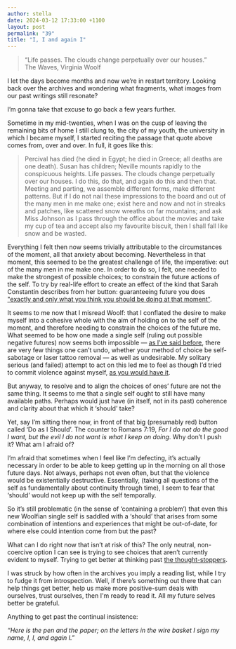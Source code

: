```yaml
---
author: stella
date: 2024-03-12 17:33:00 +1100
layout: post
permalink: "39"
title: "I, I and again I"
---
```


> “Life passes. The clouds change perpetually over our houses.”  
> The Waves, Virginia Woolf

I let the days become months and now we’re in restart territory. Looking back over the archives and wondering what fragments, what images from our past writings still resonate?

I’m gonna take that excuse to go back a few years further. 

Sometime in my mid-twenties, when I was on the cusp of leaving the remaining bits of home I still clung to, the city of my youth, the university in which I became myself, I started reciting the passage that quote above comes from, over and over. In full, it goes like this:  

> Percival has died (he died in Egypt; he died in Greece; all deaths are one death). Susan has children; Neville mounts rapidly to the conspicuous heights. Life passes. The clouds change perpetually over our houses. I do this, do that, and again do this and then that. Meeting and parting, we assemble different forms, make different patterns. But if I do not nail these impressions to the board and out of the many men in me make one; exist here and now and not in streaks and patches, like scattered snow wreaths on far mountains; and ask Miss Johnson as I pass through the office about the movies and take my cup of tea and accept also my favourite biscuit, then I shall fall like snow and be wasted.

Everything I felt then now seems trivially attributable to the circumstances of the moment, all that anxiety about becoming. Nevertheless in that moment, this seemed to be the greatest challenge of life, the imperative: out of the many men in me make one. In order to do so, I felt, one needed to make the strongest of possible choices; to constrain the future actions of the self. To try by real-life effort to create an effect of the kind that Sarah Constantin describes from her button: guaranteeing future you does ["exactly and only what you think you should be doing at that moment"](https://angst.blog/38). 

It seems to me now that I misread Woolf: that I conflated the desire to make myself into a cohesive whole with the aim of holding on to the self of the moment, and therefore needing to constrain the choices of the future me. What seemed to be how one made a single self (ruling out possible negative futures) now seems both impossible — [as I’ve said before](https://angst.blog/35), there are very few things one can’t undo, whether your method of choice be self-sabotage or laser tattoo removal — as well as undesirable. My solitary serious (and failed) attempt to act on this led me to feel as though I’d tried to commit violence against myself, [as you would have it](https://angst.blog/38).

But anyway, to resolve and to align the choices of ones’ future are not the same thing. It seems to me that a single self ought to still have many available paths. Perhaps would just have (in itself, not in its past) coherence and clarity about that which it ‘should’ take? 

Yet, say I’m sitting there now, in front of that big (presumably red) button called ‘Do as I Should’. The counter to Romans 7:19, *For I do not do the good I want, but the evil I do not want is what I keep on doing*. Why don’t I push it? What am I afraid of? 

I’m afraid that sometimes when I feel like I’m defecting, it’s actually necessary in order to be able to keep getting up in the morning on all those future days. Not always, perhaps not even often, but that the violence would be existentially destructive. Essentially, (taking all questions of the self as fundamentally about continuity through time), I seem to fear that ‘should’ would not keep up with the self temporally. 

So it’s still problematic (in the sense of ‘containing a problem’) that even this new Woolfian single self is saddled with a ‘should’ that arises from some combination of intentions and experiences that might be out-of-date, for where else could intention come from but the past? 

What can I do right now that isn’t at risk of this? The only neutral, non-coercive option I can see is trying to see choices that aren’t currently evident to myself. Trying to get better at thinking past [the thought-stoppers](https://angst.blog/26).

I was struck by how often in the archives you imply a reading list, while I try to fudge it from introspection. Well, if there’s something out there that can help things get better, help us make more positive-sum deals with ourselves, trust ourselves, then I'm ready to read it. All my future selves better be grateful. 

Anything to get past the continual insistence: 

*“Here is the pen and the paper; on the letters in the wire basket I sign my name, I, I, and again I.”*
